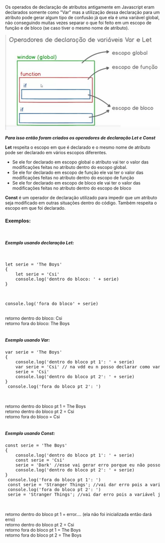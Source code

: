 <p>Os operados de declaração de atributos antigamente em Javascript eram declarados somente como "Var" mas
a utilização dessa declaração para um atributo pode gerar algum tipo de confusão já que ela é uma variável global, não conseguindo muitas vezes separar o que foi feito em um escopo de função e de bloco (se caso tiver o mesmo nome de atributo).</p>

<img src="https://github.com/Kimbellyf/ECMAScript-6/blob/main/var-let-const/escopoglobalelocal.JPG">


</p> <b><i>Para isso então foram criados os operadores de declaração Let e Const </i></b></p>

<p>
<strong>Let</strong> respeita o escopo em que é declarado e o mesmo nome de atributo pode ser declarado em vários escopos diferentes. 
<ul>
    <li> Se ele for declarado em escopo global o atributo vai ter o valor das modificações feitas no atributo dentro do escopo global. </li>
    <li>Se ele for declarado em escopo de função ele vai ter o valor das modificações feitas no atributo dentro do escopo de função</li>
    <li>Se ele for declarado em escopo de bloco ele vai ter o valor das modificações feitas no atributo dentro do escopo de bloco
    </li>
</ul>

<p>
<strong>Const</strong> é um operador de declaração utilizado para impedir que um atributo seja modificado em outras situações dentro do código. Também respeita o escopo em que foi declarado.
</p>


<h3>Exemplos:</h3>
<br>
<h5>Exemplo usando declaração <strong>Let</strong>:</h5>
<br>

<pre>
let serie = 'The Boys'
{
    let serie = 'Csi'
    console.log('dentro do bloco: ' + serie)
}
<br><br>
console.log('fora do bloco' + serie)
</pre>
<br>
retorno dentro do bloco:
Csi
<br>
retorno fora do bloco:
The Boys
<br><br>

<h5>Exemplo usando <strong>Var</strong>:</h5>

<pre>
var serie = 'The Boys'
{
    console.log('dentro do bloco pt 1': ' + serie)
    var serie = 'Csi' // na vdd eu n posso declarar como var um atributo que ja foi declarado, isso vai gerar um erro, só podendo fazer portanto o de baixo
    serie = 'Csi'
    console.log('dentro do bloco pt 2': ' + serie)
}
 console.log('fora do bloco pt 2': ')
</pre>

<br><br>
retorno dentro do bloco pt 1 =
The Boys
<br>
retorno dentro do bloco pt 2 =
Csi
<br>
retorno fora do bloco =
Csi
<br>
<br>
<h5>Exemplo usando <strong>Const</strong>:</h5>

<pre>
const serie = 'The Boys'
{
    console.log('dentro do bloco pt 1': ' + serie)
    const serie = 'Csi' 
    serie = 'Dark' //esse vai gerar erro porque eu não posso alterar uma const. Ela ja foi declarada dentro do escopo de bloco como 'Csi'
    console.log('dentro do bloco pt 2': ' + serie)
}
 console.log('fora do bloco pt 1': ')
 const serie = 'Stranger Things'; //vai dar erro pois a variável ja foi declarada no escopo global
 console.log('fora do bloco pt 2': ')
 serie = 'Stranger Things'; //vai dar erro pois a variável ja foi definida como 'The Boys' no escopo global e como const não pode mudar...
</pre>

<br><br>
retorno dentro do bloco pt 1 =
error.... (ela não foi inicializada então dará erro)
<br>
retorno dentro do bloco pt 2 =
Csi
<br>
retorno fora do bloco pt 1 =
The Boys
<br>
retorno fora do bloco pt 2 =
The Boys
<br>

